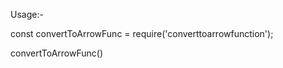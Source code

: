 Usage:-


const convertToArrowFunc = require('converttoarrowfunction');


convertToArrowFunc(<FileName>) 
